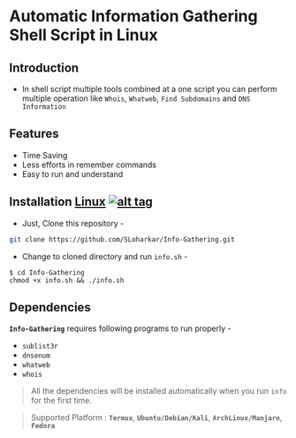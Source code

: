 # Automatic Information Gathering Shell Script in Linux

## Introduction
- In shell script multiple tools combined at a one script you can perform multiple operation like `Whois`, `Whatweb`, `Find Subdomains` and `DNS Information`

## Features
- Time Saving
- Less efforts in remember commands
- Easy to run and understand 

## Installation [Linux](https://wikipedia.org/wiki/Linux) [![alt tag](http://icons.iconarchive.com/icons/dakirby309/simply-styled/32/OS-Linux-icon.png)](https://fr.wikipedia.org/wiki/Linux)
- Just, Clone this repository -
```bash
git clone https://github.com/SLoharkar/Info-Gathering.git
```
- Change to cloned directory and run `info.sh` -
````
$ cd Info-Gathering
chmod +x info.sh && ./info.sh
````
## Dependencies
**`Info-Gathering`** requires following programs to run properly -
- `sublist3r`
- `dnsenum`
- `whatweb`
- `whois`

> All the dependencies will be installed automatically when you run `info` for the first time.

> Supported Platform : **`Termux`**, **`Ubuntu/Debian/Kali`**, **`ArchLinux/Manjaro`**, **`Fedora`**
